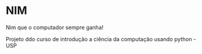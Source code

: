 # NIM
Nim que o computador sempre ganha!

Projeto ddo curso de introdução a ciência da computação usando python - USP

